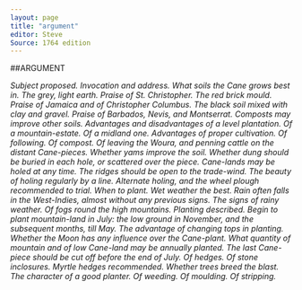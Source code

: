 ```yaml
---
layout: page
title: "argument"
editor: Steve
Source: 1764 edition
---
```



##ARGUMENT

*Subject proposed. Invocation and address. What soils the Cane grows best in. The grey, light earth. Praise of St. Christopher. The red brick mould. Praise of Jamaica and of Christopher Columbus. The black soil mixed with clay and gravel. Praise of Barbados, Nevis, and Montserrat. Composts may improve other soils. Advantages and disadvantages of a level plantation. Of a mountain-estate. Of a midland one. Advantages of proper cultivation. Of following. Of compost. Of leaving the Woura, and penning cattle on the distant Cane-pieces. Whether yams improve the soil. Whether dung should be buried in each hole, or scattered over the piece. Cane-lands may be holed at any time. The ridges should be open to the trade-wind. The beauty of holing regularly by a line. Alternate holing, and the wheel plough recommended to trial. When to plant. Wet weather the best. Rain often falls in the West-Indies, almost without any previous signs. The signs of rainy weather. Of fogs round the high mountains. Planting described. Begin to plant mountain-land in July: the low ground in November, and the subsequent months, till May. The advantage of changing tops in planting. Whether the Moon has any influence over the Cane-plant. What quantity of mountain and of low Cane-land may be annually planted. The last Cane-piece should be cut off before the end of July. Of hedges. Of stone inclosures. Myrtle hedges recommended. Whether trees breed the blast. The character of a good planter. Of weeding. Of moulding. Of stripping.*